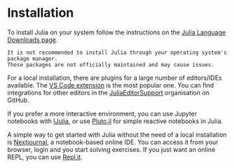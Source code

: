 # Installation

To install Julia on your system follow the instructions on the [Julia Language Downloads page](https://julialang.org/downloads/).

~~~~exercism/caution
It is not recommended to install Julia through your operating system's package manager.
Those packages are not officially maintained and may cause issues.
~~~~

For a local installation, there are plugins for a large number of editors/IDEs available.
The [VS Code extension](https://github.com/julia-vscode/julia-vscode) is the most popular one.
You can find integrations for other editors in the [JuliaEditorSupport](https://github.com/JuliaEditorSupport) organisation on GitHub.

If you prefer a more interactive environment, you can use Jupyter notebooks with [IJulia](https://github.com/JuliaLang/IJulia.jl), or use [Pluto.jl](https://github.com/fonsp/Pluto.jl) for simple reactive notebooks in Julia.

A simple way to get started with Julia without the need of a local installation is [Nextjournal](https://nextjournal.com/), a notebook-based online IDE.
You can access it from your browser, login and you start solving exercises.
If you just want an online REPL, you can use [Repl.it](https://repl.it/languages/julia).
